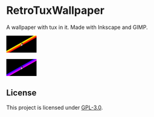 # RetroTuxWallpaper
A wallpaper with tux in it. Made with Inkscape and GIMP.

<a href='https://github.com/wallmenis/RetroTuxWallpaper/blob/main/files/desktopsimplefinal.png'><img src='https://raw.githubusercontent.com/wallmenis/RetroTuxWallpaper/main/files/desktopsimplefinal.png' alt='Orange version' height=45/></a>

<a href='https://github.com/wallmenis/RetroTuxWallpaper/blob/main/files/desktopsimplepurplefinished.png'><img src='https://raw.githubusercontent.com/wallmenis/RetroTuxWallpaper/main/files/desktopsimplepurplefinished.png' alt='Purple version' height=45/></a>


## License
This project is licensed under [GPL-3.0](https://raw.githubusercontent.com/Illumina/licenses/master/gpl-3.0.txt).
